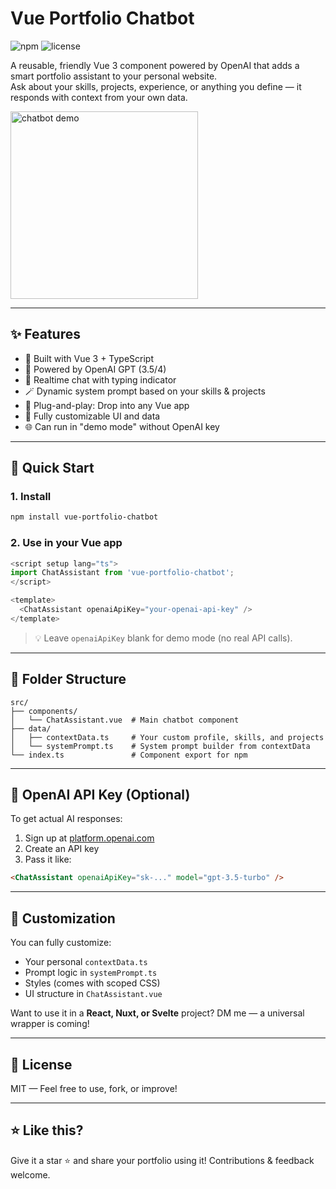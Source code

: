 # Vue Portfolio Chatbot
![npm](https://img.shields.io/npm/v/vue-portfolio-chatbot) ![license](https://img.shields.io/npm/l/vue-portfolio-chatbot)


A reusable, friendly Vue 3 component powered by OpenAI that adds a smart portfolio assistant to your personal website.  
Ask about your skills, projects, experience, or anything you define — it responds with context from your own data.

<img src="https://github.com/aanujkhurana/ai-chatbox-vue-component/blob/8edc0e279fc9fde60546bd7eedce42aa2dea0dcc/public/image.png?raw=true" width="300" alt="chatbot demo" />

---

## ✨ Features

- 🔧 Built with Vue 3 + TypeScript
- 🧠 Powered by OpenAI GPT (3.5/4)
- 💬 Realtime chat with typing indicator
- 🪄 Dynamic system prompt based on your skills & projects
- 🔌 Plug-and-play: Drop into any Vue app
- 🧩 Fully customizable UI and data
- 🌐 Can run in "demo mode" without OpenAI key

---

## 🚀 Quick Start

### 1. Install

```bash
npm install vue-portfolio-chatbot
````

### 2. Use in your Vue app

```ts
<script setup lang="ts">
import ChatAssistant from 'vue-portfolio-chatbot';
</script>

<template>
  <ChatAssistant openaiApiKey="your-openai-api-key" />
</template>
```

> 💡 Leave `openaiApiKey` blank for demo mode (no real API calls).

---

## 📁 Folder Structure

```
src/
├── components/
│   └── ChatAssistant.vue  # Main chatbot component
├── data/
│   ├── contextData.ts     # Your custom profile, skills, and projects
│   └── systemPrompt.ts    # System prompt builder from contextData
└── index.ts               # Component export for npm
```

---

## 🔐 OpenAI API Key (Optional)

To get actual AI responses:

1. Sign up at [platform.openai.com](https://platform.openai.com)
2. Create an API key
3. Pass it like:

```html
<ChatAssistant openaiApiKey="sk-..." model="gpt-3.5-turbo" />
```

---

## 🧠 Customization

You can fully customize:

* Your personal `contextData.ts`
* Prompt logic in `systemPrompt.ts`
* Styles (comes with scoped CSS)
* UI structure in `ChatAssistant.vue`

Want to use it in a **React, Nuxt, or Svelte** project? DM me — a universal wrapper is coming!

---

## 📄 License

MIT — Feel free to use, fork, or improve!

---

## ⭐ Like this?

Give it a star ⭐ and share your portfolio using it! Contributions & feedback welcome.
